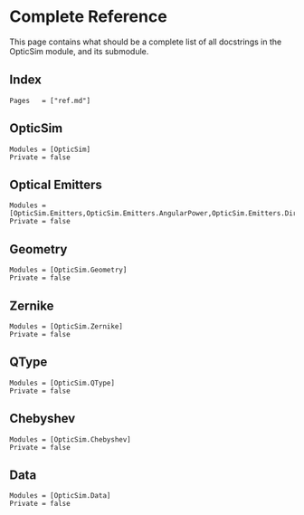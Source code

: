 # Complete Reference

This page contains what should be a complete list of all docstrings in the OpticSim module, and its submodule.

## Index

```@index
Pages   = ["ref.md"]
```

## OpticSim

```@autodocs
Modules = [OpticSim]
Private = false
```

## Optical Emitters
```@autodocs
Modules = [OpticSim.Emitters,OpticSim.Emitters.AngularPower,OpticSim.Emitters.Directions,OpticSim.Emitters.Origins,OpticSim.Emitters.Sources,OpticSim.Emitters.Spectrum]
Private = false
```

## Geometry
```@autodocs
Modules = [OpticSim.Geometry]
Private = false
```

## Zernike

```@autodocs
Modules = [OpticSim.Zernike]
Private = false
```

## QType

```@autodocs
Modules = [OpticSim.QType]
Private = false
```

## Chebyshev

```@autodocs
Modules = [OpticSim.Chebyshev]
Private = false
```

## Data
```@autodocs
Modules = [OpticSim.Data]
Private = false
```
